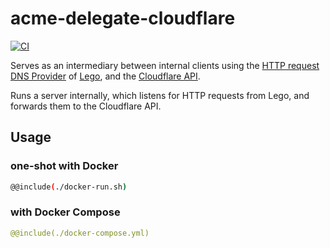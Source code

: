 # acme-delegate-cloudflare

[![CI](https://github.com/hugojosefson/acme-delegate-cloudflare/actions/workflows/deno.yaml/badge.svg)](https://github.com/hugojosefson/acme-delegate-cloudflare/actions/workflows/deno.yaml)

Serves as an intermediary between internal clients using the
[HTTP request DNS Provider](https://go-acme.github.io/lego/dns/httpreq/) of
[Lego](https://go-acme.github.io/lego/), and the
[Cloudflare API](https://api.cloudflare.com/).

Runs a server internally, which listens for HTTP requests from Lego, and
forwards them to the Cloudflare API.

## Usage

### one-shot with Docker

```sh
@@include(./docker-run.sh)
```

### with Docker Compose

```yaml
@@include(./docker-compose.yml)
```
